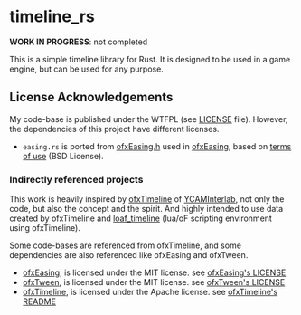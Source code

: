 # timeline_rs

**WORK IN PROGRESS**: not completed

This is a simple timeline library for Rust. It is designed to be used in a game engine, but can be used for any purpose.

## License Acknowledgements

My code-base is published under the WTFPL (see [LICENSE](LICENSE) file). However, the dependencies of this project have different licenses.

- `easing.rs` is ported from [ofxEasing.h](https://github.com/arturoc/ofxEasing/blob/master/src/ofxEasing.h) used in [ofxEasing](https://github.com/arturoc/ofxEasing), based on [terms of use](https://github.com/arturoc/ofxEasing/blob/master/src/easing_terms_of_use.html) (BSD License).

### Indirectly referenced projects

This work is heavily inspired by [ofxTimeline](https://github.com/YCAMInterlab/ofxTimeline) of [YCAMInterlab](https://github.com/YCAMInterlab), not only the code, but also the concept and the spirit. And highly intended to use data created by ofxTimeline and [loaf_timeline](https://github.com/funatsufumiya/loaf_timeline/) (lua/oF scripting environment using ofxTimeline).

Some code-bases are referenced from ofxTimeline, and some dependencies are also referenced like ofxEasing and ofxTween.

- [ofxEasing](https://github.com/arturoc/ofxEasing), is licensed under the MIT license. see [ofxEasing's LICENSE](https://github.com/arturoc/ofxEasing/blob/master/LICENSE)
- [ofxTween](https://github.com/arturoc/ofxTween), is licensed under the MIT license. see [ofxTween's LICENSE](https://github.com/arturoc/ofxTween/blob/master/LICENSE)
- [ofxTimeline](https://github.com/YCAMInterlab/ofxTimeline), is licensed under the Apache license. see [ofxTimeline's README](https://github.com/YCAMInterlab/ofxTimeline/blob/master/README.md)